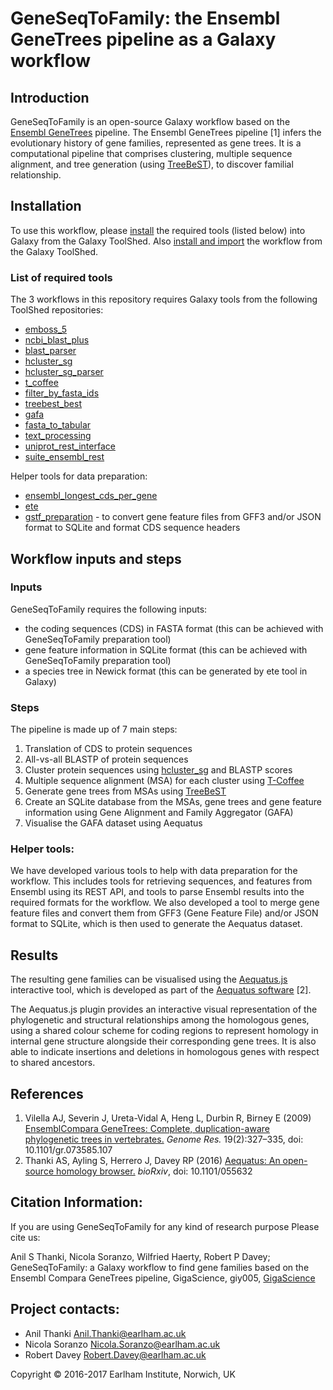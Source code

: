 # GeneSeqToFamily: the Ensembl GeneTrees pipeline as a Galaxy workflow


## Introduction

GeneSeqToFamily is an open-source Galaxy workflow based on the [Ensembl GeneTrees](http://www.ensembl.org/info/genome/compara/homology_method.html) pipeline. The Ensembl GeneTrees pipeline [1] infers the evolutionary history of gene families, represented as gene trees. It is a computational pipeline that comprises clustering, multiple sequence alignment, and tree generation (using [TreeBeST](http://treesoft.sourceforge.net/treebest.shtml)), to discover familial relationship.

## Installation 

To use this workflow, please [install](https://galaxyproject.org/admin/tools/add-tool-from-toolshed-tutorial/) the required tools (listed below) into Galaxy from the Galaxy ToolShed. Also [install and import](https://galaxyproject.org/toolshed/workflow-sharing/#finding-workflows-in-toolshed-repositories) the workflow from the Galaxy ToolShed. 

### List of required tools
The 3 workflows in this repository requires Galaxy tools from the following ToolShed repositories:

* [emboss_5](https://toolshed.g2.bx.psu.edu/view/devteam/emboss_5/)
* [ncbi_blast_plus](https://toolshed.g2.bx.psu.edu/view/devteam/ncbi_blast_plus/) 
* [blast_parser](https://toolshed.g2.bx.psu.edu/view/earlhaminst/blast_parser/)
* [hcluster_sg](https://toolshed.g2.bx.psu.edu/view/earlhaminst/hcluster_sg/)
* [hcluster_sg_parser](https://toolshed.g2.bx.psu.edu/view/earlhaminst/hcluster_sg_parser/)
* [t_coffee](https://toolshed.g2.bx.psu.edu/view/earlhaminst/t_coffee/) 
* [filter_by_fasta_ids](https://toolshed.g2.bx.psu.edu/view/galaxyp/filter_by_fasta_ids/)
* [treebest_best](https://toolshed.g2.bx.psu.edu/view/earlhaminst/treebest_best)
* [gafa](https://toolshed.g2.bx.psu.edu/view/earlhaminst/gafa/)
* [fasta_to_tabular](https://toolshed.g2.bx.psu.edu/view/devteam/fasta_to_tabular/)
* [text_processing](https://toolshed.g2.bx.psu.edu/view/bgruening/text_processing/)
* [uniprot_rest_interface](https://toolshed.g2.bx.psu.edu/view/bgruening/uniprot_rest_interface/)
* [suite_ensembl_rest](https://toolshed.g2.bx.psu.edu/view/earlhaminst/suite_ensembl_rest/)

Helper tools for data preparation:

* [ensembl_longest_cds_per_gene](https://toolshed.g2.bx.psu.edu/view/earlhaminst/ensembl_longest_cds_per_gene/)
* [ete](https://toolshed.g2.bx.psu.edu/view/earlhaminst/ete/)
* [gstf_preparation](https://toolshed.g2.bx.psu.edu/view/earlhaminst/gstf_preparation/) - to convert gene feature files from GFF3 and/or JSON format to SQLite and format CDS sequence headers


## Workflow inputs and steps

### Inputs
GeneSeqToFamily requires the following inputs:

* the coding sequences (CDS) in FASTA format (this can be achieved with GeneSeqToFamily preparation tool)
* gene feature information in SQLite format (this can be achieved with GeneSeqToFamily preparation tool)
* a species tree in Newick format (this can be generated by ete tool in Galaxy)

### Steps

The pipeline is made up of 7 main steps:

1. Translation of CDS to protein sequences
2. All-vs-all BLASTP of protein sequences
3. Cluster protein sequences using [hcluster_sg](https://github.com/douglasgscofield/hcluster) and BLASTP scores
4. Multiple sequence alignment (MSA) for each cluster using [T-Coffee](http://www.tcoffee.org/Projects/tcoffee/)
5. Generate gene trees from MSAs using [TreeBeST](http://treesoft.sourceforge.net/treebest.shtml)
6. Create an SQLite database from the MSAs, gene trees and gene feature information using Gene Alignment and Family Aggregator (GAFA)
7. Visualise the GAFA dataset using Aequatus


### Helper tools:

We have developed various tools to help with data preparation for the workflow. This includes tools for retrieving sequences, and features from Ensembl using its REST API, and tools to parse Ensembl results into the required formats for the workflow. We also developed a tool to merge gene feature files and convert them from GFF3 (Gene Feature File) and/or JSON format to SQLite, which is then used to generate the Aequatus dataset.


## Results

The resulting gene families can be visualised using the [Aequatus.js](https://github.com/TGAC/aequatus.js) interactive tool, which is developed as part of the [Aequatus software](https://github.com/TGAC/aequatus) [2].

The Aequatus.js plugin provides an interactive visual representation of the phylogenetic and structural relationships among the homologous genes, using a shared colour scheme for coding regions to represent homology in internal gene structure alongside their corresponding gene trees. It is also able to indicate insertions and deletions in homologous genes with respect to shared ancestors.




## References

1. Vilella AJ, Severin J, Ureta-Vidal A, Heng L, Durbin R, Birney E (2009) [EnsemblCompara GeneTrees: Complete, duplication-aware phylogenetic trees in vertebrates.](http://genome.cshlp.org/content/19/2/327) *Genome Res.* 19(2):327–335, doi: 10.1101/gr.073585.107
2. Thanki AS, Ayling S, Herrero J, Davey RP (2016) [Aequatus: An open-source homology browser.](http://biorxiv.org/content/early/2016/06/01/055632) *bioRxiv*, doi: 10.1101/055632

## Citation Information:

If you are using GeneSeqToFamily for any kind of research purpose Please cite us:

Anil S Thanki, Nicola Soranzo, Wilfried Haerty, Robert P Davey; GeneSeqToFamily: a Galaxy workflow to find gene families based on the Ensembl Compara GeneTrees pipeline, GigaScience, giy005, [GigaScience](https://doi.org/10.1093/gigascience/giy005)

## Project contacts:

* Anil Thanki <Anil.Thanki@earlham.ac.uk>
* Nicola Soranzo <Nicola.Soranzo@earlham.ac.uk>
* Robert Davey <Robert.Davey@earlham.ac.uk>

Copyright &copy; 2016-2017 Earlham Institute, Norwich, UK
